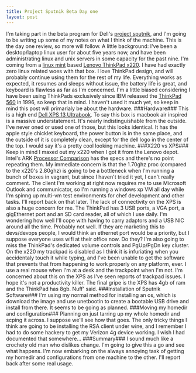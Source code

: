```yaml
---
title: Project Sputnik Beta Day one
layout: post
---
```


I'm taking part in the beta program for Dell's [project sputnik](http://content.dell.com/us/en/enterprise/d/campaigns/sputnik), and I'm going to be writing up some of my notes on what I think of the machine. This is the day one review, so more will follow. 
A little background: I've been a desktop/laptop linux user for about five years now, and have been administrating linux and unix servers in some capacity for the past nine. I'm coming from a [linux mint](http://linuxmint.com/) based [Lenovo ThinkPad x220](http://shop.lenovo.com/us/products/professional-grade/thinkpad/x-series/x220/index.html). I have had exactly zero linux related woes with that box. I love ThinkPad design, and will probably continue using them for the rest of my life. Everything works as expected, it resumes and sleeps without issue, the battery life is great, and keyboard is flawless as far as I'm concerned. I'm a little biased considering I have been using ThinkPads exclusively since IBM released the [ThinkPad 560](http://www.thinkwiki.org/wiki/Category:560) in 1996, so keep that in mind. 
I haven't used it much yet, so keep in mind this post will primarialy be about the hardware.
###Hardware###
This is a high end [Dell XPS 13 Ultrabook](http://www.dell.com/us/p/xps-13-l321x/pd). To say this box is macbook air inspired is a massive understatement. It's nearly indistinguishable from the outside. I've never oned or used one of those, but this looks identical. It has the apple style chicklet keyboard, the power button is in the same place, and the outside of it is completely clean, except for the dell logo in the center of the top.
I would say it's a pretty cool looking machine. 
###X220 vs XPS###
Keep in mind I maxed out my x220 when I got it from the Lenovo depot. 
Intel's ARK [Processor Comparison](http://ark.intel.com/compare/53464,54618) has the specs and there's no point repeating them.
My immediate concern is that the 1.70ghz proc (compared to the x220's 2.80ghz) is going to be a bottleneck when I'm running a bunch of boxes in vagrant, but since I haven't tried it yet, I can't really comment. The client I'm working at right now requires me to use Microsoft Outlook and communicator, so I'm running a windows xp VM all day while I'm spinng up multi-vm test environments for chef development and other tasks. I'll report back on that later.
The lack of connectivity on the XPS is also a huge concern for me. The ThinkPad has 3 USB ports, a VGA port, a gigEthernet port and an SD card reader, all of which I use daily. I'm wondering how well I'll cope with having to carry adaptors and a USB NIC around all the time. Probably not well. If they are marketing this to devs/devops people, I would think an ethernet port would be a priority, but I suppose everyone uses wifi at their office now. Do they?
I'm also going to miss the ThinkPad's dedicated volume controls and PgUp/PgDn key cluster. 
On the x220 my trackpad is disabled as I think it is infuriating when you accidentaly touch it while typing, and I've been unable to get the software that prevents that from happening to work properly on any platform, ever. I use a real mouse when I'm at a desk and the trackpoint when I'm not. I'm concerned about this on the XPS as I've seen reports of trackpad issues. I hope it's not a productivity killer.
The final gripe is the XPS has 4gb of ram and the ThinkPad has 8gb. Nuff' said.
###Installation of Sputnik Software###
I'm using my normal method for installing an os, which is download the image and use unetbootin to create a bootable USB drive and install from there. It seems to be going as planned.
###Moving my homedir and configuration###
Planning on just tarring up my whole homedir and scping it across. I suppose we'll see how that goes. The only tricky things I think are going to be installing the RSA client under wine, and I remember I had to do some hackery to get my Verizon 4g device working. I wish I had documented that somewhere...
###Summary###
I sound much like a crochety old man who dislikes change. I'm going to give this a go and see what happens. I'm now embarking on the always annoying task of getting my homedir and configurations from one machine to the other. I'll report back after some real usage.
